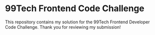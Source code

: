 # 99Tech Frontend Code Challenge
This repository contains my solution for the 99Tech Frontend Developer Code Challenge. 
Thank you for reviewing my submission!
